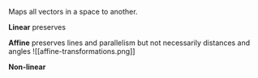 Maps all vectors in a space to another. 

**Linear**
preserves 

**Affine**
preserves lines and parallelism but not necessarily distances and angles 
![[affine-transformations.png]]

**Non-linear**

